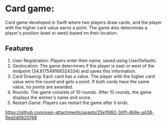 # Card game:

Card game developed in Swift where two players draw cards, and the player with the higher card value earns a point.
The game also determines a player's position (east or west) based on their location.

## Features
1. User Registration: Players enter their name, saved using UserDefaults.
2. Geolocation: The game determines if the player is east or west of the midpoint (34.817549168324334) and saves this information.
3. Card Drawing: Each card has a value. The player with the higher card value wins the round and gets a point. If both cards have the same value, no points are awarded.
4. Rounds: The game consists of 10 rounds. After 10 rounds, the game displays the winner's name and score.
5. Restart Game: Players can restart the game after it ends.



https://github.com/user-attachments/assets/25e1fd92-3d1f-4b9e-a438-9ed2d0820768

